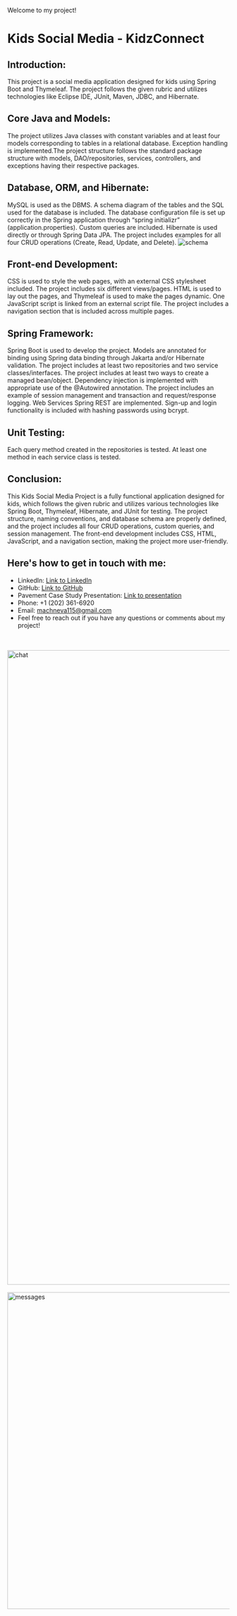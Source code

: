 Welcome to my project!
# Kids Social Media - KidzConnect

## Introduction:
This project is a social media application designed for kids using Spring Boot and Thymeleaf. The project follows the given rubric and utilizes technologies like Eclipse IDE, JUnit, Maven, JDBC, and Hibernate.

## Core Java and Models:

The project utilizes Java classes with constant variables and at least four models corresponding to tables in a relational database.
Exception handling is implemented.The project structure follows the standard package structure with models, DAO/repositories, services, controllers, and exceptions having their respective packages.

## Database, ORM, and Hibernate:

MySQL is used as the DBMS.
A schema diagram of the tables and the SQL used for the database is included.
The database configuration file is set up correctly in the Spring application through “spring initializr” (application.properties).
Custom queries are included.
Hibernate is used directly or through Spring Data JPA.
The project includes examples for all four CRUD operations (Create, Read, Update, and Delete).
![schema](https://user-images.githubusercontent.com/71144178/224791885-572fb3de-53df-4277-9d32-97813a976cec.png)

## Front-end Development:

CSS is used to style the web pages, with an external CSS stylesheet included.
The project includes six different views/pages.
HTML is used to lay out the pages, and Thymeleaf is used to make the pages dynamic.
One JavaScript script is linked from an external script file.
The project includes a navigation section that is included across multiple pages.

## Spring Framework:

Spring Boot is used to develop the project.
Models are annotated for binding using Spring data binding through Jakarta and/or Hibernate validation.
The project includes at least two repositories and two service classes/interfaces.
The project includes at least two ways to create a managed bean/object.
Dependency injection is implemented with appropriate use of the @Autowired annotation.
The project includes an example of session management and transaction and request/response logging.
Web Services Spring REST are implemented.
Sign-up and login functionality is included with hashing passwords using bcrypt.

## Unit Testing:

Each query method created in the repositories is tested.
At least one method in each service class is tested.

## Conclusion:
This Kids Social Media Project is a fully functional application designed for kids, which follows the given rubric and utilizes various technologies like Spring Boot, Thymeleaf, Hibernate, and JUnit for testing. The project structure, naming conventions, and database schema are properly defined, and the project includes all four CRUD operations, custom queries, and session management. The front-end development includes CSS, HTML, JavaScript, and a navigation section, making the project more user-friendly. 

## Here's how to get in touch with me:

* LinkedIn: [Link to LinkedIn](https://www.linkedin.com/in/ekaterina-machneva/)
* GitHub: [Link to GitHub](https://github.com/KatyaMa)
* Pavement Case Study Presentation: [Link to presentation](https://docs.google.com/presentation/d/1ZY8pHQuXkNkiIovZPwlPQ1t158xlK4nFf5Y6zWFfHo4/edit?usp=sharing)
* Phone: +1 (202) 361-6920
* Email: machneva115@gmail.com
* Feel free to reach out if you have any questions or comments about my project!
<br>
<br>
<img width="1440" alt="chat" src="https://user-images.githubusercontent.com/71144178/224792466-c13a8d90-4724-441c-816c-b602d590c65b.png">
<br>
<br>
<img width="719" alt="messages" src="https://user-images.githubusercontent.com/71144178/224792473-dd37be4c-4fb9-4101-a42c-57ba8843e5d8.png">
